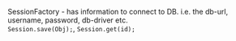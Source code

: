 SessionFactory - has information to connect to DB. i.e. the db-url, username, password, db-driver etc.  
```Session.save(Obj);```, ```Session.get(id);```

